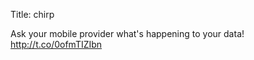 Title: chirp

Ask your mobile provider what's happening to your data! <a href="http://t.co/0ofmTIZIbn">http://t.co/0ofmTIZIbn</a>
